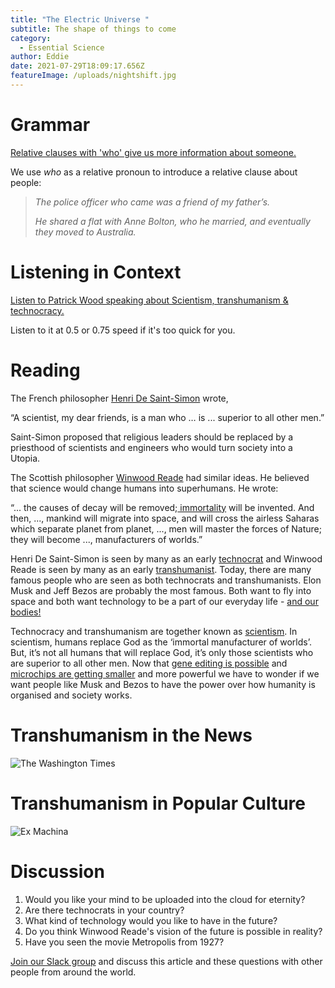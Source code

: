 ```yaml
---
title: "The Electric Universe "
subtitle: The shape of things to come
category:
  - Essential Science
author: Eddie
date: 2021-07-29T18:09:17.656Z
featureImage: /uploads/nightshift.jpg
---
```

# Grammar

[Relative clauses with 'who' give us more information about someone. ](https://dictionary.cambridge.org/us/grammar/british-grammar/who-whom?q=Who+in+relative+clauses)

We use *who* as a relative pronoun to introduce a relative clause about people:

> *The police officer who came was a friend of my father’s.*
>
> *He shared a flat with Anne Bolton, who he married, and eventually they moved to Australia.*

# Listening in Context

[Listen to Patrick Wood speaking about Scientism, transhumanism & technocracy.](https://rumble.com/vjuzhq-the-rise-of-transhumanism-within-our-home.html)

Listen to it at 0.5 or 0.75 speed if it's too quick for you.

# Reading

The French philosopher [Henri De Saint-Simon](https://www.britannica.com/biography/Henri-de-Saint-Simon) wrote,

“A scientist, my dear friends, is a man who … is ... superior to all other men.”

Saint-Simon proposed that religious leaders should be replaced by a priesthood of scientists and engineers who would turn society into a Utopia. 

The Scottish philosopher [Winwood Reade](https://en.wikipedia.org/wiki/William_Winwood_Reade) had similar ideas. He believed that science would change humans into superhumans. He wrote:

“... the causes of decay will be removed;[ immortality](https://dictionary.cambridge.org/us/dictionary/english/immortality) will be invented. And then, ..., mankind will migrate into space, and will cross the airless Saharas which separate planet from planet, ..., men will master the forces of Nature; they will become ..., manufacturers of worlds.”

Henri De Saint-Simon is seen by many as an early [technocrat](https://dictionary.cambridge.org/us/dictionary/english/technocrat) and Winwood Reade is seen by many as an early [transhumanist](https://dictionary.cambridge.org/us/dictionary/english/transhumanism). Today, there are many famous people who are seen as both technocrats and transhumanists. Elon Musk and Jeff Bezos are probably the most famous. Both want to fly into space and both want technology to be a part of our everyday life - [and our bodies!](https://neuralink.com/)

Technocracy and transhumanism are together known as [scientism](https://www.philosophybasics.com/branch_scientism.html). In scientism, humans replace God as the ‘immortal manufacturer of worlds’. But, it’s not all humans that will replace God, it’s only those scientists who are superior to all other men. Now that [gene editing is possible](https://www.goodreads.com/book/show/30971755-a-crack-in-creation) and [microchips are getting smaller](https://www.medgadget.com/2016/06/tiny-new-antenna-injectable-medical-devices.html) and more powerful we have to wonder if we want people like Musk and Bezos to have the power over how humanity is organised and society works.

# Transhumanism in the News

![The Washington Times ](/uploads/transnews.png "The Washington Times ")

# Transhumanism in Popular Culture

![Ex Machina](/uploads/ex-machina-2015-featured-3.jpg "Ex Machina")

# Discussion

1. Would you like your mind to be uploaded into the cloud for eternity?
2. Are there technocrats in your country?
3. What kind of technology would you like to have in the future?
4. Do you think Winwood Reade's vision of the future is possible in reality?
5. Have you seen the movie Metropolis from 1927?

[Join our Slack group](https://join.slack.com/t/essential-english/shared_invite/zt-stozzkc3-BacHatpqgrT3b0ilvdDqGQ) and discuss this article and these questions with other people from around the world.
